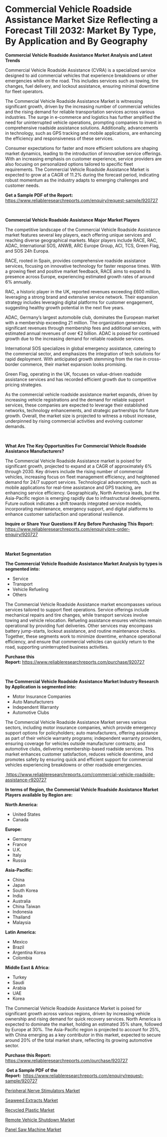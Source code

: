 <p><h1>Commercial Vehicle Roadside Assistance Market Size Reflecting a Forecast Till 2032: Market By Type, By Application and By Geography</h1></p><p><strong>Commercial Vehicle Roadside Assistance Market Analysis and Latest Trends</strong></p>
<p><p>Commercial Vehicle Roadside Assistance (CVRA) is a specialized service designed to aid commercial vehicles that experience breakdowns or other emergencies while on the road. This includes services such as towing, tire changes, fuel delivery, and lockout assistance, ensuring minimal downtime for fleet operators.</p><p>The Commercial Vehicle Roadside Assistance Market is witnessing significant growth, driven by the increasing number of commercial vehicles and the rising demand for reliable transportation services across various industries. The surge in e-commerce and logistics has further amplified the need for uninterrupted vehicle operations, prompting companies to invest in comprehensive roadside assistance solutions. Additionally, advancements in technology, such as GPS tracking and mobile applications, are enhancing the efficiency and responsiveness of these services.</p><p>Consumer expectations for faster and more efficient solutions are shaping market dynamics, leading to the introduction of innovative service offerings. With an increasing emphasis on customer experience, service providers are also focusing on personalized options tailored to specific fleet requirements. The Commercial Vehicle Roadside Assistance Market is expected to grow at a CAGR of 11.2% during the forecast period, indicating robust momentum as the industry adapts to emerging challenges and customer needs.</p></p>
<p><strong>Get a Sample PDF of the Report:&nbsp;</strong> <a href="https://www.reliableresearchreports.com/enquiry/request-sample/920727?utm_campaign=36&utm_medium=2&utm_source=Github&utm_content=ia&utm_term=06032025&utm_id=commercial-vehicle-roadside-assistance">https://www.reliableresearchreports.com/enquiry/request-sample/920727</a></p>
<p>&nbsp;</p>
<p><strong>Commercial Vehicle Roadside Assistance Major Market Players</strong></p>
<p><p>The competitive landscape of the Commercial Vehicle Roadside Assistance market features several key players, each offering unique services and reaching diverse geographical markets. Major players include RACE, RAC, ADAC, International SOS, ANWB, ARC Europe Group, ACI, TCS, Green Flag, and SOS 24h Europa.</p><p>RACE, rooted in Spain, provides comprehensive roadside assistance services, focusing on innovative technology for faster response times. With a growing fleet and positive market feedback, RACE aims to expand its presence across Europe, experiencing estimated growth rates of around 6% annually.</p><p>RAC, a historic player in the UK, reported revenues exceeding £600 million, leveraging a strong brand and extensive service network. Their expansion strategy includes leveraging digital platforms for customer engagement, suggesting healthy growth potential in the next five years.</p><p>ADAC, Germany’s largest automobile club, dominates the European market with a membership exceeding 21 million. The organization generates significant revenues through membership fees and additional services, with estimated annual revenues of over €2 billion. ADAC is poised for continued growth due to the increasing demand for reliable roadside services.</p><p>International SOS specializes in global emergency assistance, catering to the commercial sector, and emphasizes the integration of tech solutions for rapid deployment. With anticipated growth stemming from the rise in cross-border commerce, their market expansion looks promising.</p><p>Green Flag, operating in the UK, focuses on value-driven roadside assistance services and has recorded efficient growth due to competitive pricing strategies. </p><p>As the commercial vehicle roadside assistance market expands, driven by increasing vehicle registrations and the demand for reliable support services, these companies are expected to leverage their established networks, technology enhancements, and strategic partnerships for future growth. Overall, the market size is projected to witness a robust increase, underpinned by rising commercial activities and evolving customer demands.</p></p>
<p>&nbsp;</p>
<p><strong>What Are The Key Opportunities For Commercial Vehicle Roadside Assistance Manufacturers?</strong></p>
<p><p>The Commercial Vehicle Roadside Assistance market is poised for significant growth, projected to expand at a CAGR of approximately 6% through 2030. Key drivers include the rising number of commercial vehicles, increasing focus on fleet management efficiency, and heightened demand for 24/7 support services. Technological advancements, such as mobile applications for real-time assistance and GPS tracking, are enhancing service efficiency. Geographically, North America leads, but the Asia-Pacific region is emerging rapidly due to infrastructural developments. Future outlook indicates a shift towards integrated service models, incorporating maintenance, emergency support, and digital platforms to enhance customer satisfaction and operational resilience.</p></p>
<p><strong>Inquire or Share Your Questions If Any Before Purchasing This Report:</strong> <a href="https://www.reliableresearchreports.com/enquiry/pre-order-enquiry/920727?utm_campaign=36&utm_medium=2&utm_source=Github&utm_content=ia&utm_term=06032025&utm_id=commercial-vehicle-roadside-assistance">https://www.reliableresearchreports.com/enquiry/pre-order-enquiry/920727</a></p>
<p>&nbsp;</p>
<p><strong>Market Segmentation</strong></p>
<p><strong>The Commercial Vehicle Roadside Assistance Market Analysis by types is segmented into:</strong></p>
<p><ul><li>Service</li><li>Transport</li><li>Vehicle Refueling</li><li>Others</li></ul></p>
<p><p>The Commercial Vehicle Roadside Assistance market encompasses various services tailored to support fleet operations. Service offerings include mechanical repairs and tire changes, while transport services involve towing and vehicle relocation. Refueling assistance ensures vehicles remain operational by providing fuel deliveries. Other services may encompass battery jump-starts, lockout assistance, and routine maintenance checks. Together, these segments work to minimize downtime, enhance operational efficiency, and ensure that commercial vehicles can quickly return to the road, supporting uninterrupted business activities.</p></p>
<p><strong>Purchase this Report:&nbsp;</strong><a href="https://www.reliableresearchreports.com/purchase/920727?utm_campaign=36&utm_medium=2&utm_source=Github&utm_content=ia&utm_term=06032025&utm_id=commercial-vehicle-roadside-assistance">https://www.reliableresearchreports.com/purchase/920727</a></p>
<p>&nbsp;</p>
<p><strong>The Commercial Vehicle Roadside Assistance Market Industry Research by Application is segmented into:</strong></p>
<p><ul><li>Motor Insurance Companies</li><li>Auto Manufacturers</li><li>Independent Warranty</li><li>Automotive Clubs</li></ul></p>
<p><p>The Commercial Vehicle Roadside Assistance Market serves various sectors, including motor insurance companies, which provide emergency support options for policyholders; auto manufacturers, offering assistance as part of their vehicle warranty programs; independent warranty providers, ensuring coverage for vehicles outside manufacturer contracts; and automotive clubs, delivering membership-based roadside services. This market enhances customer satisfaction, reduces vehicle downtime, and promotes safety by ensuring quick and efficient support for commercial vehicles experiencing breakdowns or other roadside emergencies.</p></p>
<p><a href="https://www.reliableresearchreports.com/commercial-vehicle-roadside-assistance-r920727?utm_campaign=36&utm_medium=2&utm_source=Github&utm_content=ia&utm_term=06032025&utm_id=commercial-vehicle-roadside-assistance">&nbsp;https://www.reliableresearchreports.com/commercial-vehicle-roadside-assistance-r920727</a></p>
<p><strong>In terms of Region, the Commercial Vehicle Roadside Assistance Market Players available by Region are:</strong></p>
<p>
    <p> <strong> North America: </strong>
        <ul>
            <li>United States</li>
            <li>Canada</li>
        </ul>
        </p> 
    <p> <strong> Europe: </strong>
        <ul>
            <li>Germany</li>
            <li>France</li>
            <li>U.K.</li>
            <li>Italy</li>
            <li>Russia</li>
        </ul>
        </p> 
    <p> <strong> Asia-Pacific: </strong>
        <ul>
            <li>China</li>
            <li>Japan</li>
            <li>South Korea</li>
            <li>India</li>
            <li>Australia</li>
            <li>China Taiwan</li>
            <li>Indonesia</li>
            <li>Thailand</li>
            <li>Malaysia</li>
        </ul>
        </p> 
    <p> <strong> Latin America: </strong>
        <ul>
            <li>Mexico</li>
            <li>Brazil</li>
            <li>Argentina Korea</li>
            <li>Colombia</li>
        </ul>
        </p> 
    <p> <strong> Middle East & Africa: </strong>
        <ul>
            <li>Turkey</li>
            <li>Saudi</li>
            <li>Arabia</li>
            <li>UAE</li>
            <li>Korea</li>
        </ul>
    </p>
    </p>
<p><p>The Commercial Vehicle Roadside Assistance Market is poised for significant growth across various regions, driven by increasing vehicle ownership and rising demand for quick recovery services. North America is expected to dominate the market, holding an estimated 35% share, followed by Europe at 30%. The Asia-Pacific region is projected to account for 25%, with China emerging as a key contributor in this market, expected to secure around 20% of the total market share, reflecting its growing automotive sector.</p></p>
<p><strong>Purchase this Report: </strong><a href="https://www.reliableresearchreports.com/purchase/920727?utm_campaign=36&utm_medium=2&utm_source=Github&utm_content=ia&utm_term=06032025&utm_id=commercial-vehicle-roadside-assistance">https://www.reliableresearchreports.com/purchase/920727</a></p>
<p>&nbsp;<strong>Get a Sample PDF of the Report:&nbsp;&nbsp;</strong><a href="https://www.reliableresearchreports.com/enquiry/request-sample/920727?utm_campaign=36&utm_medium=2&utm_source=Github&utm_content=ia&utm_term=06032025&utm_id=commercial-vehicle-roadside-assistance">https://www.reliableresearchreports.com/enquiry/request-sample/920727</a></p>
<p><strong></strong></p>
<p><p><a href="https://github.com/abidomamen/Market-Research-Report-List-1/blob/main/peripheral-nerve-stimulators-market.md?utm_campaign=36&utm_medium=2&utm_source=Github&utm_content=ia&utm_term=06032025&utm_id=commercial-vehicle-roadside-assistance">Peripheral Nerve Stimulators Market</a></p><p><a href="https://github.com/baheraennika/Market-Research-Report-List-1/blob/main/seaweed-extracts-market.md?utm_campaign=36&utm_medium=2&utm_source=Github&utm_content=ia&utm_term=06032025&utm_id=commercial-vehicle-roadside-assistance">Seaweed Extracts Market</a></p><p><a href="https://github.com/adelanwkadua/Market-Research-Report-List-1/blob/main/recycled-plastic-market.md?utm_campaign=36&utm_medium=2&utm_source=Github&utm_content=ia&utm_term=06032025&utm_id=commercial-vehicle-roadside-assistance">Recycled Plastic Market</a></p><p><a href="https://github.com/mokeleveisel/Market-Research-Report-List-1/blob/main/remote-vehicle-shutdown-market.md?utm_campaign=36&utm_medium=2&utm_source=Github&utm_content=ia&utm_term=06032025&utm_id=commercial-vehicle-roadside-assistance">Remote Vehicle Shutdown Market</a></p><p><a href="https://github.com/leijavaagexo/Market-Research-Report-List-1/blob/main/panel-saw-machine-market.md?utm_campaign=36&utm_medium=2&utm_source=Github&utm_content=ia&utm_term=06032025&utm_id=commercial-vehicle-roadside-assistance">Panel Saw Machine Market</a></p></p>
